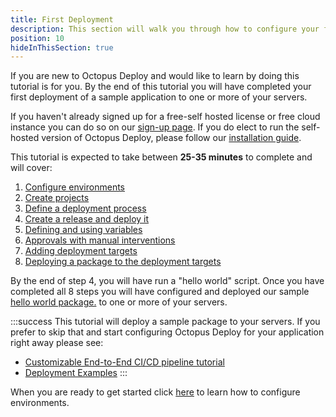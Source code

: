 ```yaml
---
title: First Deployment
description: This section will walk you through how to configure your first deployment in Octopus Deploy.
position: 10
hideInThisSection: true
---
```


If you are new to Octopus Deploy and would like to learn by doing this tutorial is for you.  By the end of this tutorial you will have completed your first deployment of a sample application to one or more of your servers.

If you haven't already signed up for a free-self hosted license or free cloud instance you can do so on our [sign-up page](https://octopus.com/free).  If you do elect to run the self-hosted version of Octopus Deploy, please follow our [installation guide](docs/installation/index.md#install-octopus).  

This tutorial is expected to take between **25-35 minutes** to complete and will cover:

1. [Configure environments](docs/getting-started/first-deployment/configure-environments.md)
2. [Create projects](docs/getting-started/first-deployment/create-projects.md)
3. [Define a deployment process](docs/getting-started/first-deployment/define-the-deployment-process.md)
4. [Create a release and deploy it](/docs/getting-started/first-deployment/create-and-deploy-a-release.md)
5. [Defining and using variables](/docs/getting-started/first-deployment/define-and-use-variables.md)
6. [Approvals with manual interventions](/docs/getting-started/first-deployment/approvals-with-manual-interventions.md)
7. [Adding deployment targets](/docs/getting-started/first-deployment/add-deployment-targets.md)
8. [Deploying a package to the deployment targets](/docs/getting-started/first-deployment/deploy-a-package.md)

By the end of step 4, you will have run a "hello world" script.  Once you have completed all 8 steps you will have configured and deployed our sample [hello world package.](https://octopus.com/images/docs/hello-world.1.0.0.zip) to one or more of your servers.

:::success
This tutorial will deploy a sample package to your servers.  If you prefer to skip that and start configuring Octopus Deploy for your application right away please see:

- [Customizable End-to-End CI/CD pipeline tutorial](https://octopus.com/docs/guides)
- [Deployment Examples](/docs/deployments/index.md)
:::

When you are ready to get started click [here](docs/getting-started/first-deployment/configure-environments.md) to learn how to configure environments.
